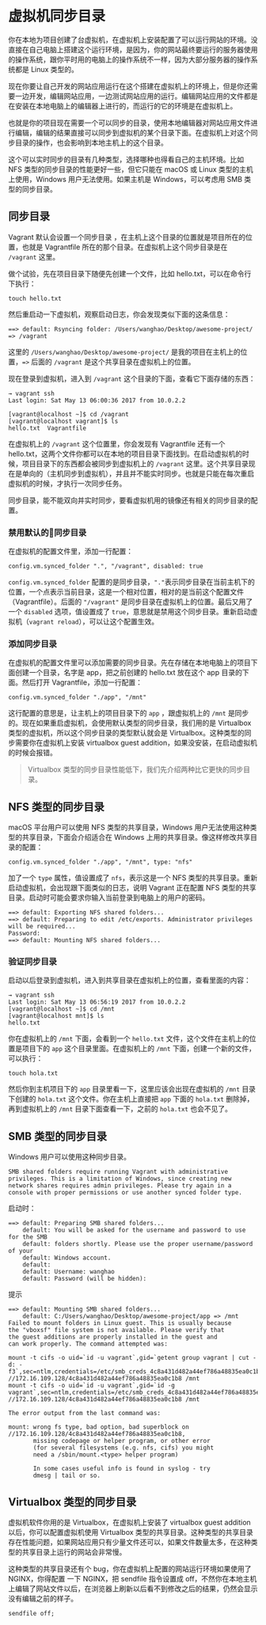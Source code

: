# 虚拟机同步目录

你在本地为项目创建了台虚拟机，在虚拟机上安装配置了可以运行网站的环境。没直接在自己电脑上搭建这个运行环境，是因为，你的网站最终要运行的服务器使用的操作系统，跟你平时用的电脑上的操作系统不一样，因为大部分服务器的操作系统都是 Linux 类型的。

现在你要让自己开发的网站应用运行在这个搭建在虚拟机上的环境上，但是你还需要一边开发，编辑网站应用，一边测试网站应用的运行。编辑网站应用的文件都是在安装在本地电脑上的编辑器上进行的，而运行的它的环境是在虚拟机上。

也就是你的项目现在需要一个可以同步的目录，使用本地编辑器对网站应用文件进行编辑，编辑的结果直接可以同步到虚拟机的某个目录下面。在虚拟机上对这个同步目录的操作，也会影响到本地主机上的这个目录。

这个可以实时同步的目录有几种类型，选择哪种也得看自己的主机环境。比如 NFS 类型的同步目录的性能更好一些，但它只能在 macOS 或 Linux 类型的主机上使用，Windows 用户无法使用。如果主机是 Windows，可以考虑用 SMB 类型的同步目录。

## 同步目录

Vagrant 默认会设置一个同步目录 ，在主机上这个目录的位置就是项目所在的位置，也就是 Vagrantfile 所在的那个目录。在虚拟机上这个同步目录是在 `/vagrant` 这里。

做个试验，先在项目目录下随便先创建一个文件，比如 hello.txt，可以在命令行下执行：

```
touch hello.txt
```

然后重启动一下虚拟机，观察启动日志，你会发现类似下面的这条信息：

```
==> default: Rsyncing folder: /Users/wanghao/Desktop/awesome-project/ => /vagrant
```

这里的 `/Users/wanghao/Desktop/awesome-project/` 是我的项目在主机上的位置，`=>` 后面的 `/vagrant` 是这个共享目录在虚拟机上的位置。

现在登录到虚拟机，进入到 `/vagrant` 这个目录的下面，查看它下面存储的东西：

```
→ vagrant ssh
Last login: Sat May 13 06:00:36 2017 from 10.0.2.2

[vagrant@localhost ~]$ cd /vagrant
[vagrant@localhost vagrant]$ ls
hello.txt  Vagrantfile
```

在虚拟机上的 `/vagrant` 这个位置里，你会发现有 Vagrantfile 还有一个 hello.txt，这两个文件你都可以在本地的项目目录下面找到。在启动虚拟机的时候，项目目录下的东西都会被同步到虚拟机上的 `/vagrant` 这里。这个共享目录现在是单向的（主机同步到虚拟机），并且并不能实时同步。也就是只能在每次重启虚拟机的时候，才执行一次同步任务。

同步目录，能不能双向并实时同步，要看虚拟机用的镜像还有相关的同步目录的配置。

### 禁用默认的同步目录

在虚拟机的配置文件里，添加一行配置：

```
config.vm.synced_folder ".", "/vagrant", disabled: true
```

`config.vm.synced_folder` 配置的是同步目录，`"."`表示同步目录在当前主机下的位置，一个点表示当前目录，这是一个相对位置，相对的是当前这个配置文件（Vagrantfile）。后面的 `"/vagrant"` 是同步目录在虚拟机上的位置。最后又用了一个 `disabled` 选项，值设置成了 `true`，意思就是禁用这个同步目录。重新启动虚拟机（`vagrant reload`），可以让这个配置生效。

### 添加同步目录

在虚拟机的配置文件里可以添加需要的同步目录。先在存储在本地电脑上的项目下面创建一个目录，名字是 app，把之前创建的 hello.txt 放在这个 app 目录的下面。然后打开 Vagrantfile，添加一行配置：

```
config.vm.synced_folder "./app", "/mnt"
```

这行配置的意思是，让主机上的项目目录下的 `app` ，跟虚拟机上的 `/mnt` 是同步的。现在如果重启虚拟机，会使用默认类型的同步目录，我们用的是 Virtualbox 类型的虚拟机，所以这个同步目录的类型默认就会是 Virtualbox。这种类型的同步需要你在虚拟机上安装 virtualbox guest addition，如果没安装，在启动虚拟机的时候会报错。

> Virtualbox 类型的同步目录性能低下，我们先介绍两种比它更快的同步目录。

## NFS 类型的同步目录

macOS 平台用户可以使用 NFS 类型的共享目录，Windows 用户无法使用这种类型的共享目录，下面会介绍适合在 Windows 上用的共享目录。像这样修改共享目录的配置：

```
config.vm.synced_folder "./app", "/mnt", type: "nfs"
```

加了一个 `type` 属性，值设置成了 `nfs`，表示这是一个 NFS 类型的共享目录。重新启动虚拟机，会出现跟下面类似的日志，说明 Vagrant 正在配置 NFS 类型的共享目录。启动时可能会要求你输入当前登录到电脑上的用户的密码。

```
==> default: Exporting NFS shared folders...
==> default: Preparing to edit /etc/exports. Administrator privileges will be required...
Password:
==> default: Mounting NFS shared folders...
```

### 验证同步目录

启动以后登录到虚拟机，进入到共享目录在虚拟机上的位置，查看里面的内容：

```
→ vagrant ssh
Last login: Sat May 13 06:56:19 2017 from 10.0.2.2
[vagrant@localhost ~]$ cd /mnt
[vagrant@localhost mnt]$ ls
hello.txt
```

你在虚拟机上的 `/mnt` 下面，会看到一个 `hello.txt` 文件，这个文件在主机上的位置是项目下的 `app` 这个目录里面。在虚拟机上的 `/mnt` 下面，创建一个新的文件，可以执行：

```
touch hola.txt
```

然后你到主机项目下的 `app` 目录里看一下，这里应该会出现在虚拟机的 `/mnt` 目录下创建的 `hola.txt` 这个文件。你在主机上直接把 `app` 下面的 `hola.txt` 删除掉，再到虚拟机上的 `/mnt` 目录下面查看一下，之前的 `hola.txt` 也会不见了。

## SMB 类型的同步目录

Windows 用户可以使用这种同步目录。

```
SMB shared folders require running Vagrant with administrative
privileges. This is a limitation of Windows, since creating new
network shares requires admin privileges. Please try again in a
console with proper permissions or use another synced folder type.
```

启动时：

```
==> default: Preparing SMB shared folders...
    default: You will be asked for the username and password to use for the SMB
    default: folders shortly. Please use the proper username/password of your
    default: Windows account.
    default:
    default: Username: wanghao
    default: Password (will be hidden):
```

提示

    ==> default: Mounting SMB shared folders...
        default: C:/Users/wanghao/Desktop/awesome-project/app => /mnt
    Failed to mount folders in Linux guest. This is usually because
    the "vboxsf" file system is not available. Please verify that
    the guest additions are properly installed in the guest and
    can work properly. The command attempted was:

    mount -t cifs -o uid=`id -u vagrant`,gid=`getent group vagrant | cut -d: -f3`,sec=ntlm,credentials=/etc/smb_creds_4c8a431d482a44ef786a48835ea0c1b8 //172.16.109.128/4c8a431d482a44ef786a48835ea0c1b8 /mnt
    mount -t cifs -o uid=`id -u vagrant`,gid=`id -g vagrant`,sec=ntlm,credentials=/etc/smb_creds_4c8a431d482a44ef786a48835ea0c1b8 //172.16.109.128/4c8a431d482a44ef786a48835ea0c1b8 /mnt

    The error output from the last command was:

    mount: wrong fs type, bad option, bad superblock on //172.16.109.128/4c8a431d482a44ef786a48835ea0c1b8,
           missing codepage or helper program, or other error
           (for several filesystems (e.g. nfs, cifs) you might
           need a /sbin/mount.<type> helper program)

           In some cases useful info is found in syslog - try
           dmesg | tail or so.

## Virtualbox 类型的同步目录

虚拟机软件你用的是 Virtualbox，在虚拟机上安装了 virtualbox guest addition 以后，你可以配置虚拟机使用 Virtualbox 类型的共享目录。这种类型的共享目录存在性能问题，如果网站应用只有少量文件还可以，如果文件数量太多，在这种类型的共享目录上运行的网站会非常慢。

这种类型的共享目录还有个 bug，你在虚拟机上配置的网站运行环境如果使用了 NGINX，你得配置 一下 NGINX，把 sendfile 指令设置成 off，不然你在本地主机上编辑了网站文件以后，在浏览器上刷新以后看不到修改之后的结果，仍然会显示没有编辑之前的样子。

```
sendfile off;
```



